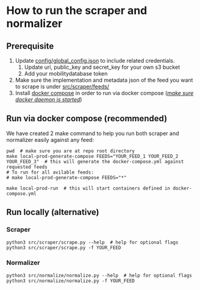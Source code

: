 # How to run the scraper and normalizer
## Prerequisite
1. Update [config/global_config.json](../../config/global_config.json) to include related credentials.
   1. Update uri, public_key and secret_key for your own s3 bucket
   2. Add your mobilitydatabase token
2. Make sure the implementation and metadata json of the feed you want to scrape is under [src/scraper/feeds/](../../src/scraper/feeds/)
3. Install [docker compose](https://docs.docker.com/compose/install/) in order to run via docker compose (_[make sure docker daemon is started](https://docs.docker.com/engine/daemon/start/)_)
## Run via docker compose (recommended)
We have created 2 make command to help you run both scraper and normalizer easily against any feed: 
```shell
pwd  # make sure you are at repo root directory 
make local-prod-generate-compose FEEDS="YOUR_FEED_1 YOUR_FEED_2 YOUR_FEED_3"  # this will generate the docker-compose.yml against requested feeds
# To run for all avilable feeds:
# make local-prod-generate-compose FEEDS="*"

make local-prod-run  # this will start containers defined in docker-compose.yml
```

## Run locally (alternative)
### Scraper
```shell
python3 src/scraper/scrape.py --help  # help for optional flags
python3 src/scraper/scrape.py -f YOUR_FEED
```
### Normalizer
```shell
python3 src/normalize/normalize.py --help  # help for optional flags
python3 src/normalize/normalize.py -f YOUR_FEED
```